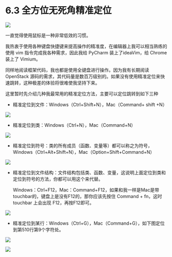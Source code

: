 # 6.3 全方位无死角精准定位

![](http://image.iswbm.com/20200804124133.png)

一直觉得使用鼠标是一种非常低效的习惯。

我热衷于使用各种键盘快捷键来提高操作的精准度，在编辑器上我可以相当熟练的使用 vim 指令完成我各种需求，因此我给 PyCharm 装上了ideaVim，给 Chrome 装上了 Vimium。

同样地阅读框架代码，我也都是使用全键盘进行操作。因为我有长期阅读 OpenStack 源码的需求，其代码量是数百万级别的。如果没有使用精准定位来快速跳转，这种极差的体验将很难使我坚持下来。

这里暂时先介绍几种我最常用的精准定位方法，主要可以定位跳转到如下三种

- 精准定位到文件：Windows（Ctrl+Shift+N），Mac（Command+ shift +N）

![](http://image.python-online.cn/20190616221620.png)

- 精准定位到类：Windows（Ctrl+N），Mac（Command+N）

![](http://image.python-online.cn/20190616232746.png)

- 精准定位到符号：类的所有成员（函数、变量等）都可以称之为符号，Windows（Ctrl+Alt+Shift+N），Mac（Option+Shift+Command+N）

![](http://image.python-online.cn/20190616233827.png)

- 精准定位到文件结构：文件结构包括类、函数、变量，这说明上面定位到类和定位到符号的方法，你都可以用这个来代替。

  Windows：Ctrl+F12，Mac：Command+F12，如果和我一样是Mac是带touchbar的，键盘上是没有F12的，那你应该先按住 Command + fn，这时 touchbar 上会出现 F12，再按F12即可。

![](http://image.python-online.cn/20190616235007.png)

- 精准定位到某行：Windows（Ctrl+G），Mac（Command+G），如下图定位到第510行第9个字符处。

![](http://image.python-online.cn/20190616234038.png)

![](http://image.iswbm.com/20200607174235.png)